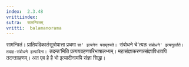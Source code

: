 ```yaml
---
index:  2.3.48
vrittiindex: 
sutra:  सामन्त्रितम्
vritti:  balamanorama 
---
```


सामन्त्रितं। प्रातिपदिकार्तसूत्रोपात्ता प्रथमा `सा' इत्यनेन परामृश्यते। `संबोधने चे'त्यतः `संबोधने' इत्यनुवर्तते। तदाह-संबोधने इत्यादिना। `तदन्त'मिति प्रत्ययग्रहणपरिभाषालभ्यम्। महासंज्ञाकरणात्संज्ञाविधावपि तदन्तग्रहणम्। अत एव हे है भो इत्यादीनामपि संज्ञा सिद्धा।

